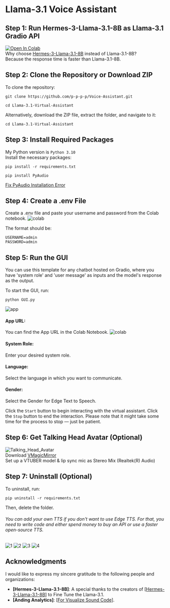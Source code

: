 # Llama-3.1 Voice Assistant 

## Step 1: Run Hermes-3-Llama-3.1-8B as Llama-3.1 Gradio API
[![Open In Colab](https://colab.research.google.com/assets/colab-badge.svg)](https://colab.research.google.com/github/NeuralFalconYT/Llama-3.1-Virtual-Assistant/blob/main/Hermes_3_Llama_3_1_8B_API.ipynb) <br>
Why choose [Hermes-3-Llama-3.1-8B](https://huggingface.co/NousResearch/Hermes-3-Llama-3.1-8B) instead of Llama-3.1-8B?<br>
Because the response time is faster than Llama-3.1-8B.

## Step 2: Clone the Repository or Download ZIP
To clone the repository:
```
git clone https://github.com/p-p-p-p/Voice-Assistant.git
```
```
cd Llama-3.1-Virtual-Assistant
```
Alternatively, download the ZIP file, extract the folder, and navigate to it:
```
cd Llama-3.1-Virtual-Assistant
```
## Step 3: Install Required Packages
My Python version is ```Python 3.10```<br>
Install the necessary packages:
```
pip install -r requirements.txt
```
```
pip install PyAudio
```
[Fix PyAudio Installation Error](https://youtu.be/rIFL4vtX0iA?si=jtJwhCOAN5Okx8J-)
## Step 4: Create a .env File
Create a .env file and paste your username and password from the Colab notebook. 
![colab](https://raw.githubusercontent.com/p-p-p-p/Voice-Assistant/main/images/1.png)

The format should be:
```
USERNAME=admin
PASSWORD=admin
```
## Step 5: Run the GUI
You can use this template for any chatbot hosted on Gradio, where you have 'system role' and 'user message' as inputs and the model's response as the output.

To start the GUI, run:
```
python GUI.py
```
![app](https://raw.githubusercontent.com/p-p-p-p/Voice-Assistant/main/images/2.png)
#### App URL:
You can find the App URL in the Colab Notebook.
![colab](https://raw.githubusercontent.com/p-p-p-p/Voice-Assistant/main/images/3.png)
#### System Role:
Enter your desired system role.
#### Language:
Select the language in which you want to communicate.
#### Gender:
Select the Gender for Edge Text to Speech.

Click the ```Start``` button to begin interacting with the virtual assistant.
Click the ```Stop``` button to end the interaction. Please note that it might take some time for the process to stop — just be patient.
## Step 6: Get Talking Head Avatar (Optional)
![Talking_Head_Avatar](https://raw.githubusercontent.com/p-p-p-p/Voice-Assistant/main/images/4.png)<br>
Download [VMagicMirror](https://malaybaku.github.io/VMagicMirror/en/)<br>
Set up a VTUBER model & lip sync mic as Stereo Mix (Realtek(R) Audio)
## Step 7: Uninstall (Optional)
To uninstall, run:
```
pip uninstall -r requirements.txt
```
Then, delete the folder.
###### You can add your own TTS if you don't want to use Edge TTS. For that, you need to write code and either spend money to buy an API or use a faster open-source TTS.
![1](https://raw.githubusercontent.com/p-p-p-p/Voice-Assistant/main/images/5.png)
![2](https://raw.githubusercontent.com/p-p-p-p/Voice-Assistant/main/images/6.png)
![3](https://raw.githubusercontent.com/p-p-p-p/Voice-Assistant/main/images/7.png)
![4](https://raw.githubusercontent.com/p-p-p-p/Voice-Assistant/main/images/8.png)

## Acknowledgments

I would like to express my sincere gratitude to the following people and organizations:
- **[Hermes-3-Llama-3.1-8B]**: A special thanks to the creators of [[Hermes-3-Llama-3.1-8B](https://huggingface.co/NousResearch/Hermes-3-Llama-3.1-8B)] to Fine Tune the Llama-3.1.
- **[Anding Analytics]**: [[For Visualize Sound Code](https://youtu.be/675teI6-_-g?si=wT9mWgvrGRxasvNU)].


